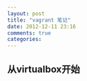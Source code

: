 ```yaml
---
layout: post
title: "vagrant 笔记"
date: 2012-12-11 23:16
comments: true
categories: 
---
```


## 从virtualbox开始
